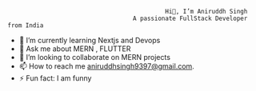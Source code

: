                                                 Hi👋, I’m Aniruddh Singh
                                       A passionate FullStack Developer from India
- 🌱 I’m currently learning Nextjs and Devops
- 💬 Ask me about MERN , FLUTTER
- 💞️ I’m looking to collaborate on MERN projects
- 📫 How to reach me aniruddhsingh9397@gmail.com.
- ⚡ Fun fact: I am funny

<!---
anirwdh/anirwdh is a ✨ special ✨ repository because its `README.md` (this file) appears on your GitHub profile.
You can click the Preview link to take a look at your changes.
--->
